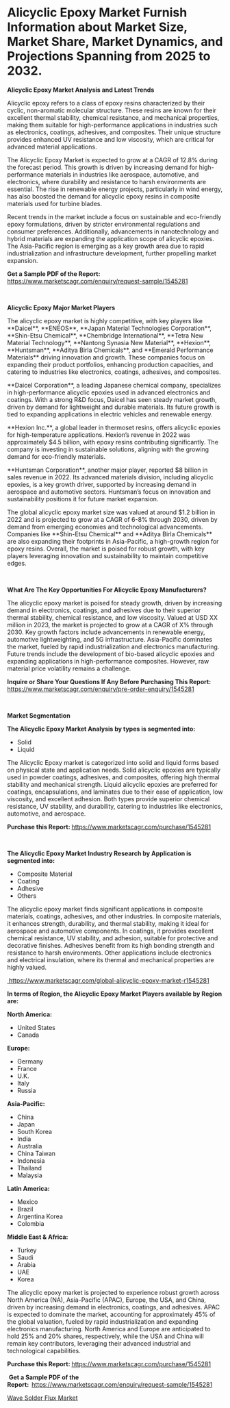 <p><h1>Alicyclic Epoxy Market Furnish Information about Market Size, Market Share, Market Dynamics, and Projections Spanning from 2025 to 2032.</h1></p><p><strong>Alicyclic Epoxy Market Analysis and Latest Trends</strong></p>
<p><p>Alicyclic epoxy refers to a class of epoxy resins characterized by their cyclic, non-aromatic molecular structure. These resins are known for their excellent thermal stability, chemical resistance, and mechanical properties, making them suitable for high-performance applications in industries such as electronics, coatings, adhesives, and composites. Their unique structure provides enhanced UV resistance and low viscosity, which are critical for advanced material applications.</p><p>The Alicyclic Epoxy Market is expected to grow at a CAGR of 12.8% during the forecast period. This growth is driven by increasing demand for high-performance materials in industries like aerospace, automotive, and electronics, where durability and resistance to harsh environments are essential. The rise in renewable energy projects, particularly in wind energy, has also boosted the demand for alicyclic epoxy resins in composite materials used for turbine blades.</p><p>Recent trends in the market include a focus on sustainable and eco-friendly epoxy formulations, driven by stricter environmental regulations and consumer preferences. Additionally, advancements in nanotechnology and hybrid materials are expanding the application scope of alicyclic epoxies. The Asia-Pacific region is emerging as a key growth area due to rapid industrialization and infrastructure development, further propelling market expansion.</p></p>
<p><strong>Get a Sample PDF of the Report:&nbsp;</strong> <a href="https://www.marketscagr.com/enquiry/request-sample/1545281?utm_campaign=1911&utm_medium=2&utm_source=Github&utm_content=ia&utm_term=26012025&utm_id=alicyclic-epoxy">https://www.marketscagr.com/enquiry/request-sample/1545281</a></p>
<p>&nbsp;</p>
<p><strong>Alicyclic Epoxy Major Market Players</strong></p>
<p><p>The alicyclic epoxy market is highly competitive, with key players like **Daicel**, **ENEOS**, **Japan Material Technologies Corporation**, **Shin-Etsu Chemical**, **Chembridge International**, **Tetra New Material Technology**, **Nantong Synasia New Material**, **Hexion**, **Huntsman**, **Aditya Birla Chemicals**, and **Emerald Performance Materials** driving innovation and growth. These companies focus on expanding their product portfolios, enhancing production capacities, and catering to industries like electronics, coatings, adhesives, and composites.</p><p>**Daicel Corporation**, a leading Japanese chemical company, specializes in high-performance alicyclic epoxies used in advanced electronics and coatings. With a strong R&D focus, Daicel has seen steady market growth, driven by demand for lightweight and durable materials. Its future growth is tied to expanding applications in electric vehicles and renewable energy.</p><p>**Hexion Inc.**, a global leader in thermoset resins, offers alicyclic epoxies for high-temperature applications. Hexion’s revenue in 2022 was approximately $4.5 billion, with epoxy resins contributing significantly. The company is investing in sustainable solutions, aligning with the growing demand for eco-friendly materials.</p><p>**Huntsman Corporation**, another major player, reported $8 billion in sales revenue in 2022. Its advanced materials division, including alicyclic epoxies, is a key growth driver, supported by increasing demand in aerospace and automotive sectors. Huntsman’s focus on innovation and sustainability positions it for future market expansion.</p><p>The global alicyclic epoxy market size was valued at around $1.2 billion in 2022 and is projected to grow at a CAGR of 6-8% through 2030, driven by demand from emerging economies and technological advancements. Companies like **Shin-Etsu Chemical** and **Aditya Birla Chemicals** are also expanding their footprints in Asia-Pacific, a high-growth region for epoxy resins. Overall, the market is poised for robust growth, with key players leveraging innovation and sustainability to maintain competitive edges.</p></p>
<p>&nbsp;</p>
<p><strong>What Are The Key Opportunities For Alicyclic Epoxy Manufacturers?</strong></p>
<p><p>The alicyclic epoxy market is poised for steady growth, driven by increasing demand in electronics, coatings, and adhesives due to their superior thermal stability, chemical resistance, and low viscosity. Valued at USD XX million in 2023, the market is projected to grow at a CAGR of X% through 2030. Key growth factors include advancements in renewable energy, automotive lightweighting, and 5G infrastructure. Asia-Pacific dominates the market, fueled by rapid industrialization and electronics manufacturing. Future trends include the development of bio-based alicyclic epoxies and expanding applications in high-performance composites. However, raw material price volatility remains a challenge.</p></p>
<p><strong>Inquire or Share Your Questions If Any Before Purchasing This Report:</strong> <a href="https://www.marketscagr.com/enquiry/pre-order-enquiry/1545281?utm_campaign=1911&utm_medium=2&utm_source=Github&utm_content=ia&utm_term=26012025&utm_id=alicyclic-epoxy">https://www.marketscagr.com/enquiry/pre-order-enquiry/1545281</a></p>
<p>&nbsp;</p>
<p><strong>Market Segmentation</strong></p>
<p><strong>The Alicyclic Epoxy Market Analysis by types is segmented into:</strong></p>
<p><ul><li>Solid</li><li>Liquid</li></ul></p>
<p><p>The Alicyclic Epoxy market is categorized into solid and liquid forms based on physical state and application needs. Solid alicyclic epoxies are typically used in powder coatings, adhesives, and composites, offering high thermal stability and mechanical strength. Liquid alicyclic epoxies are preferred for coatings, encapsulations, and laminates due to their ease of application, low viscosity, and excellent adhesion. Both types provide superior chemical resistance, UV stability, and durability, catering to industries like electronics, automotive, and aerospace.</p></p>
<p><strong>Purchase this Report:&nbsp;</strong><a href="https://www.marketscagr.com/purchase/1545281?utm_campaign=1911&utm_medium=2&utm_source=Github&utm_content=ia&utm_term=26012025&utm_id=alicyclic-epoxy">https://www.marketscagr.com/purchase/1545281</a></p>
<p>&nbsp;</p>
<p><strong>The Alicyclic Epoxy Market Industry Research by Application is segmented into:</strong></p>
<p><ul><li>Composite Material</li><li>Coating</li><li>Adhesive</li><li>Others</li></ul></p>
<p><p>The alicyclic epoxy market finds significant applications in composite materials, coatings, adhesives, and other industries. In composite materials, it enhances strength, durability, and thermal stability, making it ideal for aerospace and automotive components. In coatings, it provides excellent chemical resistance, UV stability, and adhesion, suitable for protective and decorative finishes. Adhesives benefit from its high bonding strength and resistance to harsh environments. Other applications include electronics and electrical insulation, where its thermal and mechanical properties are highly valued.</p></p>
<p><a href="https://www.marketscagr.com/global-alicyclic-epoxy-market-r1545281?utm_campaign=1911&utm_medium=2&utm_source=Github&utm_content=ia&utm_term=26012025&utm_id=alicyclic-epoxy">&nbsp;https://www.marketscagr.com/global-alicyclic-epoxy-market-r1545281</a></p>
<p><strong>In terms of Region, the Alicyclic Epoxy Market Players available by Region are:</strong></p>
<p>
    <p> <strong> North America: </strong>
        <ul>
            <li>United States</li>
            <li>Canada</li>
        </ul>
        </p> 
    <p> <strong> Europe: </strong>
        <ul>
            <li>Germany</li>
            <li>France</li>
            <li>U.K.</li>
            <li>Italy</li>
            <li>Russia</li>
        </ul>
        </p> 
    <p> <strong> Asia-Pacific: </strong>
        <ul>
            <li>China</li>
            <li>Japan</li>
            <li>South Korea</li>
            <li>India</li>
            <li>Australia</li>
            <li>China Taiwan</li>
            <li>Indonesia</li>
            <li>Thailand</li>
            <li>Malaysia</li>
        </ul>
        </p> 
    <p> <strong> Latin America: </strong>
        <ul>
            <li>Mexico</li>
            <li>Brazil</li>
            <li>Argentina Korea</li>
            <li>Colombia</li>
        </ul>
        </p> 
    <p> <strong> Middle East & Africa: </strong>
        <ul>
            <li>Turkey</li>
            <li>Saudi</li>
            <li>Arabia</li>
            <li>UAE</li>
            <li>Korea</li>
        </ul>
    </p>
    </p>
<p><p>The alicyclic epoxy market is projected to experience robust growth across North America (NA), Asia-Pacific (APAC), Europe, the USA, and China, driven by increasing demand in electronics, coatings, and adhesives. APAC is expected to dominate the market, accounting for approximately 45% of the global valuation, fueled by rapid industrialization and expanding electronics manufacturing. North America and Europe are anticipated to hold 25% and 20% shares, respectively, while the USA and China will remain key contributors, leveraging their advanced industrial and technological capabilities.</p></p>
<p><strong>Purchase this Report: </strong><a href="https://www.marketscagr.com/purchase/1545281?utm_campaign=1911&utm_medium=2&utm_source=Github&utm_content=ia&utm_term=26012025&utm_id=alicyclic-epoxy">https://www.marketscagr.com/purchase/1545281</a></p>
<p>&nbsp;<strong>Get a Sample PDF of the Report:&nbsp;&nbsp;</strong><a href="https://www.marketscagr.com/enquiry/request-sample/1545281?utm_campaign=1911&utm_medium=2&utm_source=Github&utm_content=ia&utm_term=26012025&utm_id=alicyclic-epoxy">https://www.marketscagr.com/enquiry/request-sample/1545281</a></p>
<p><strong></strong></p>
<p><p><a href="https://github.com/gulaimolin/Market-Research-Report-List-7/blob/main/wave-solder-flux-market.md?utm_campaign=1911&utm_medium=2&utm_source=Github&utm_content=ia&utm_term=26012025&utm_id=alicyclic-epoxy">Wave Solder Flux Market</a></p></p>